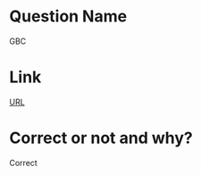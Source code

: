 # Question Name  
GBC  

# Link
[URL](https://softeer.ai/practice/info.do?eventIdx=1&psProblemId=584)  

# Correct or not and why?  
Correct  
